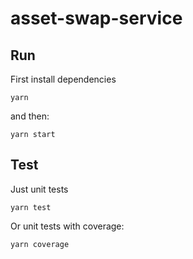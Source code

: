 # asset-swap-service

## Run

First install dependencies

    yarn
    
and then: 

    yarn start
    
## Test
Just unit tests 

    yarn test
    
Or unit tests with coverage:

    yarn coverage
